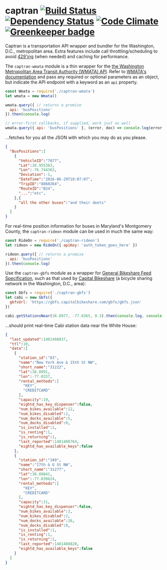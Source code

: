 # captran [![Build Status](https://travis-ci.org/mooniker/captran.svg?branch=master)](https://travis-ci.org/mooniker/captran) [![Dependency Status](https://david-dm.org/mooniker/captran.svg)](https://david-dm.org/mooniker/captran) [![Code Climate](https://codeclimate.com/github/mooniker/captran/badges/gpa.svg)](https://codeclimate.com/github/mooniker/captran) [![Greenkeeper badge](https://badges.greenkeeper.io/mooniker/captran.svg)](https://greenkeeper.io/)

Captran is a transportation API wrapper and bundler for the Washington, D.C., metropolitan area. Extra features include call throttling/scheduling to avoid [429'ing](https://httpstatuses.com/429) (when needed) and caching for performance.

The `captran-wmata` module is a thin wrapper for the [the Washington Metropolitan Area Transit Authority (WMATA) API](https://developer.wmata.com/). Refer to [WMATA's documentation](https://developer.wmata.com/docs/services/) and pass any required or optional parameters as an object, but indicate the API endpoint with a keyword as an `api` property.

```js
const Wmata = require('./captran-wmata')
let wmata = new Wmata()

wmata.query({ // returns a promise
  api: 'busPositions'
}).then(console.log)

// error-first callbacks, if supplied, work just as well
wmata.query({ api: 'busPositions' }, (error, doc) => console.log(error || doc))
```

...fetches for you all the JSON with which you may do as you please.

```json
{
  "BusPositions":[  
    {  
      "VehicleID":"7077",
      "Lat":38.955383,
      "Lon":-76.744362,
      "Deviation":-1,
      "DateTime":"2016-06-29T18:07:07",
      "TripID":"8860264",
      "RouteID":"B24",
      "...":"etc",
    },{
      "all the other buses":"and their deets"
    }
  ]
}
```

For real-time position information for buses in Maryland's Montgomery County, the `captran-rideon` module can be used in much the same way:

```js
const RideOn = require('./captran-rideon')
let rideon = new RideOn({ apiKey: 'auth_token_goes_here' })

rideon.query({ // returns a promise
  api: 'busPositions'
}).then(console.log)
```

Use the `captran-gbfs` module as a wrapper for [General Bikeshare Feed Specification](https://github.com/NABSA/gbfs), such as that used by [Capital Bikeshare](https://www.capitalbikeshare.com/) (a bicycle sharing network in the Washington, D.C., area):

```js
const Gbfs = require('./captran-gbfs')
let cabi = new Gbfs({
  gbfsUrl: 'https://gbfs.capitalbikeshare.com/gbfs/gbfs.json'
})

cabi.getStationsNear(38.8977, -77.0365, 0.3).then(console.log, console.error)
```

...should print real-time Cabi station data near the White House:

```json
{
  "last_updated":1481408837,
  "ttl":10,
  "data":[
    {
      "station_id":"83",
      "name":"New York Ave & 15th St NW",
      "short_name":"31222",
      "lat":38.8991,
      "lon":-77.0337,
      "rental_methods":[
        "KEY",
        "CREDITCARD"
      ],
      "capacity":19,
      "eightd_has_key_dispenser":false,
      "num_bikes_available":12,
      "num_bikes_disabled":2,
      "num_docks_available":5,
      "num_docks_disabled":0,
      "is_installed":1,
      "is_renting":1,
      "is_returning":1,
      "last_reported":1481408764,
      "eightd_has_available_keys":false
    },
    {
      "station_id":"349",
      "name":"17th & G St NW",
      "short_name":"31277",
      "lat":38.89841,
      "lon":-77.039624,
      "rental_methods":[
        "KEY",
        "CREDITCARD"
      ],
      "capacity":31,
      "eightd_has_key_dispenser":false,
      "num_bikes_available":3,
      "num_bikes_disabled":2,
      "num_docks_available":26,
      "num_docks_disabled":0,
      "is_installed":1,
      "is_renting":1,
      "is_returning":1,
      "last_reported":1481408820,
      "eightd_has_available_keys":false
    }
  ]
}
```

